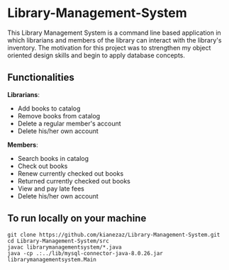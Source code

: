 # Library-Management-System
This Library Management System is a command line based application in which librarians and members of the library can interact with the library's inventory. The motivation for this project was to strengthen my object oriented design skills and begin to apply database concepts.

## Functionalities

**Librarians**:

- Add books to catalog
- Remove books from catalog
- Delete a regular member's account
- Delete his/her own account

**Members**:

- Search books in catalog
- Check out books
- Renew currently checked out books
- Returned currently checked out books
- View and pay late fees
- Delete his/her own account

## To run locally on your machine
```
git clone https://github.com/kianezaz/Library-Management-System.git
cd Library-Management-System/src
javac librarymanagementsystem/*.java
java -cp .:../lib/mysql-connector-java-8.0.26.jar librarymanagementsystem.Main
```